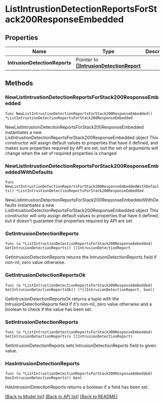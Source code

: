 # ListIntrustionDetectionReportsForStack200ResponseEmbedded

## Properties

Name | Type | Description | Notes
------------ | ------------- | ------------- | -------------
**IntrusionDetectionReports** | Pointer to [**[]IntrusionDetectionReport**](IntrusionDetectionReport.md) |  | [optional] 

## Methods

### NewListIntrustionDetectionReportsForStack200ResponseEmbedded

`func NewListIntrustionDetectionReportsForStack200ResponseEmbedded() *ListIntrustionDetectionReportsForStack200ResponseEmbedded`

NewListIntrustionDetectionReportsForStack200ResponseEmbedded instantiates a new ListIntrustionDetectionReportsForStack200ResponseEmbedded object
This constructor will assign default values to properties that have it defined,
and makes sure properties required by API are set, but the set of arguments
will change when the set of required properties is changed

### NewListIntrustionDetectionReportsForStack200ResponseEmbeddedWithDefaults

`func NewListIntrustionDetectionReportsForStack200ResponseEmbeddedWithDefaults() *ListIntrustionDetectionReportsForStack200ResponseEmbedded`

NewListIntrustionDetectionReportsForStack200ResponseEmbeddedWithDefaults instantiates a new ListIntrustionDetectionReportsForStack200ResponseEmbedded object
This constructor will only assign default values to properties that have it defined,
but it doesn't guarantee that properties required by API are set

### GetIntrusionDetectionReports

`func (o *ListIntrustionDetectionReportsForStack200ResponseEmbedded) GetIntrusionDetectionReports() []IntrusionDetectionReport`

GetIntrusionDetectionReports returns the IntrusionDetectionReports field if non-nil, zero value otherwise.

### GetIntrusionDetectionReportsOk

`func (o *ListIntrustionDetectionReportsForStack200ResponseEmbedded) GetIntrusionDetectionReportsOk() (*[]IntrusionDetectionReport, bool)`

GetIntrusionDetectionReportsOk returns a tuple with the IntrusionDetectionReports field if it's non-nil, zero value otherwise
and a boolean to check if the value has been set.

### SetIntrusionDetectionReports

`func (o *ListIntrustionDetectionReportsForStack200ResponseEmbedded) SetIntrusionDetectionReports(v []IntrusionDetectionReport)`

SetIntrusionDetectionReports sets IntrusionDetectionReports field to given value.

### HasIntrusionDetectionReports

`func (o *ListIntrustionDetectionReportsForStack200ResponseEmbedded) HasIntrusionDetectionReports() bool`

HasIntrusionDetectionReports returns a boolean if a field has been set.


[[Back to Model list]](../README.md#documentation-for-models) [[Back to API list]](../README.md#documentation-for-api-endpoints) [[Back to README]](../README.md)


